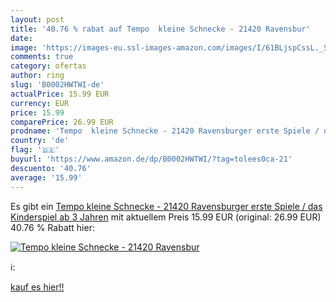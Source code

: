 ```yaml
---
layout: post
title: '40.76 % rabat auf Tempo  kleine Schnecke - 21420 Ravensbur'
date: 
image: 'https://images-eu.ssl-images-amazon.com/images/I/61BLjspCssL._SL200_.jpg'
comments: true
category: ofertas
author: ring
slug: 'B0002HWTWI-de'
actualPrice: 15.99 EUR
currency: EUR
price: 15.99
comparePrice: 26.99 EUR
prodname: 'Tempo  kleine Schnecke - 21420 Ravensburger erste Spiele / das Kinderspiel ab 3 Jahren'
country: 'de'
flag: '🇩🇪'
buyurl: 'https://www.amazon.de/dp/B0002HWTWI/?tag=tolees0ca-21'
descuento: '40.76'
average: '15.99'
---
```


Es gibt ein [Tempo  kleine Schnecke - 21420 Ravensburger erste Spiele / das Kinderspiel ab 3 Jahren](https://www.amazon.de/dp/B0002HWTWI/?tag=tolees0ca-21) mit aktuellem Preis 15.99 EUR (original: 26.99 EUR) 40.76 % Rabatt hier:

[![Tempo  kleine Schnecke - 21420 Ravensbur](https://images-eu.ssl-images-amazon.com/images/I/61BLjspCssL._SL200_.jpg)](https://www.amazon.de/dp/B0002HWTWI/?tag=tolees0ca-21)

ℹ️:


[kauf es hier!!](https://www.amazon.de/dp/B0002HWTWI/?tag=tolees0ca-21)
